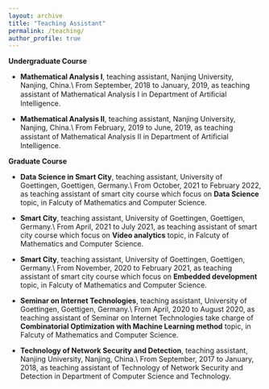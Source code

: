```yaml
---
layout: archive
title: "Teaching Assistant"
permalink: /teaching/
author_profile: true
---
```


**Undergraduate Course**

* **Mathematical Analysis I**, teaching assistant, Nanjing University, Nanjing, China.\\
From September, 2018 to January, 2019, as teaching assistant of Mathematical Analysis I in Department of Artiﬁcial Intelligence.

* **Mathematical Analysis II**, teaching assistant, Nanjing University, Nanjing, China.\\
From February, 2019 to June, 2019, as teaching assistant of Mathematical Analysis II in Department of Artiﬁcial Intelligence.

**Graduate Course**
* **Data Science in Smart City**, teaching assistant, University of Goettingen, Goettigen, Germany.\\
From October, 2021 to February 2022, as teaching assistant of smart city course which focus on **Data Science** topic, in Falcuty of Mathematics and Computer Science.

* **Smart City**, teaching assistant, University of Goettingen, Goettigen, Germany.\\
From April, 2021 to July 2021, as teaching assistant of smart city course which focus on **Video analytics** topic, in Falcuty of Mathematics and Computer Science.

* **Smart City**, teaching assistant, University of Goettingen, Goettigen, Germany.\\
From November, 2020 to February 2021, as teaching assistant of smart city course which focus on **Embedded development** topic, in Falcuty of Mathematics and Computer Science.

* **Seminar on Internet Technologies**, teaching assistant, University of Goettingen, Goettigen, Germany.\\
From April, 2020 to August 2020, as teaching assistant of Seminar on Internet Technologies take charge of **Combinatorial Optimization with Machine Learning method** topic, in Falcuty of Mathematics and Computer Science.

* **Technology of Network Security and Detection**, teaching assistant, Nanjing University, Nanjing, China.\\
From September, 2017 to January, 2018, as teaching assistant of Technology of Network Security and Detection in Department of Computer Science and Technology.


